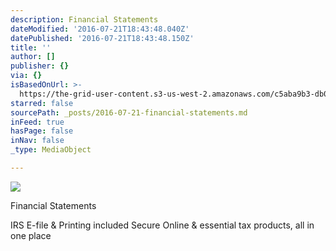 ```yaml
---
description: Financial Statements
dateModified: '2016-07-21T18:43:48.040Z'
datePublished: '2016-07-21T18:43:48.150Z'
title: ''
author: []
publisher: {}
via: {}
isBasedOnUrl: >-
  https://the-grid-user-content.s3-us-west-2.amazonaws.com/c5aba9b3-db00-425c-8f99-0a38dd2ebaf3.gif
starred: false
sourcePath: _posts/2016-07-21-financial-statements.md
inFeed: true
hasPage: false
inNav: false
_type: MediaObject

---
```

![](https://the-grid-user-content.s3-us-west-2.amazonaws.com/c5aba9b3-db00-425c-8f99-0a38dd2ebaf3.gif)

Financial Statements

IRS E-file & Printing included Secure Online & essential tax products, all in one place